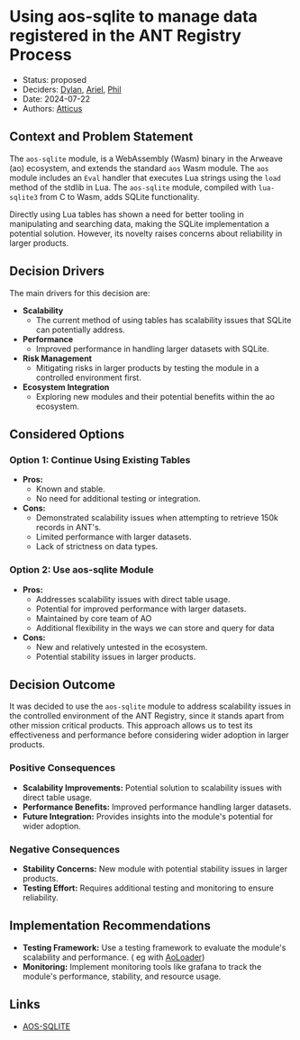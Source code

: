# Using aos-sqlite to manage data registered in the ANT Registry Process

- Status: proposed
- Deciders: [Dylan], [Ariel], [Phil]
- Date: 2024-07-22
- Authors: [Atticus]

## Context and Problem Statement

The `aos-sqlite` module, is a WebAssembly (Wasm) binary in the Arweave (ao)
ecosystem, and extends the standard `aos` Wasm module. The `aos` module includes
an `Eval` handler that executes Lua strings using the `load` method of the
stdlib in Lua. The `aos-sqlite` module, compiled with `lua-sqlite3` from C to
Wasm, adds SQLite functionality.

Directly using Lua tables has shown a need for better tooling in manipulating
and searching data, making the SQLite implementation a potential solution.
However, its novelty raises concerns about reliability in larger products.

## Decision Drivers

The main drivers for this decision are:

- **Scalability**
  - The current method of using tables has scalability issues that SQLite can
    potentially address.
- **Performance**
  - Improved performance in handling larger datasets with SQLite.
- **Risk Management**
  - Mitigating risks in larger products by testing the module in a controlled
    environment first.
- **Ecosystem Integration**
  - Exploring new modules and their potential benefits within the ao ecosystem.

## Considered Options

### Option 1: Continue Using Existing Tables

- **Pros:**
  - Known and stable.
  - No need for additional testing or integration.
- **Cons:**
  - Demonstrated scalability issues when attempting to retrieve 150k records in
    ANT's.
  - Limited performance with larger datasets.
  - Lack of strictness on data types.

### Option 2: Use aos-sqlite Module

- **Pros:**
  - Addresses scalability issues with direct table usage.
  - Potential for improved performance with larger datasets.
  - Maintained by core team of AO
  - Additional flexibility in the ways we can store and query for data
- **Cons:**
  - New and relatively untested in the ecosystem.
  - Potential stability issues in larger products.

## Decision Outcome

It was decided to use the `aos-sqlite` module to address scalability issues in
the controlled environment of the ANT Registry, since it stands apart from other
mission critical products. This approach allows us to test its effectiveness and
performance before considering wider adoption in larger products.

### Positive Consequences

- **Scalability Improvements:** Potential solution to scalability issues with
  direct table usage.
- **Performance Benefits:** Improved performance handling larger datasets.
- **Future Integration:** Provides insights into the module's potential for
  wider adoption.

### Negative Consequences

- **Stability Concerns:** New module with potential stability issues in larger
  products.
- **Testing Effort:** Requires additional testing and monitoring to ensure
  reliability.

## Implementation Recommendations

- **Testing Framework:** Use a testing framework to evaluate the module's
  scalability and performance. ( eg with [AoLoader])
- **Monitoring:** Implement monitoring tools like grafana to track the module's
  performance, stability, and resource usage.

## Links

- [AOS-SQLITE][aos-sqlite Module Documentation]

[AoLoader]: (https://github.com/permaweb/ao/tree/main/loader)
[aos-sqlite Module Documentation]: (https://github.com/permaweb/aos-sqlite)
[ADR Template]: (https://adr.github.io/)
[Atticus]: (https://github.com/atticusofsparta)
[Dylan]: (https://github.com/dtfiedler)
[Ariel]: (https://github.com/arielmelendez)
[Phil]: (https://github.com/vilenarios)
